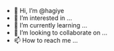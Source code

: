 - 👋 Hi, I’m @hagiye
- 👀 I’m interested in ...
- 🌱 I’m currently learning ...
- 💞️ I’m looking to collaborate on ...
- 📫 How to reach me ...

<!---
hagiye/hagiye is a ✨ special ✨ repository because its `README.md` (this file) appears on your GitHub profile.
You can click the Preview link to take a look at your changes.
--->
